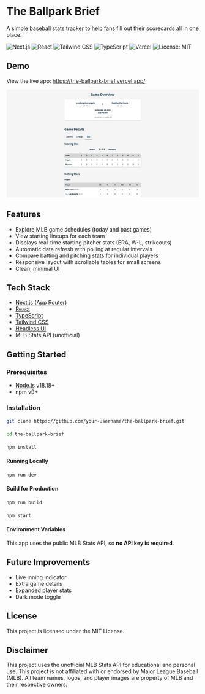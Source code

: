 # The Ballpark Brief

A simple baseball stats tracker to help fans fill out their scorecards all in one place.

![Next.js](https://img.shields.io/badge/Next.js-15-black?logo=next.js)
![React](https://img.shields.io/badge/React-19-61DAFB?logo=react)
![Tailwind CSS](https://img.shields.io/badge/Tailwind_CSS-4-06B6D4?logo=tailwindcss)
![TypeScript](https://img.shields.io/badge/TypeScript-5-3178C6?logo=typescript)
![Vercel](https://img.shields.io/badge/Deployed%20on-Vercel-black?logo=vercel)
![License: MIT](https://img.shields.io/badge/License-MIT-yellow.svg)

## Demo

View the live app: https://the-ballpark-brief.vercel.app/

![App screenshot](assets/img/demo.png)

## Features

- Explore MLB game schedules (today and past games)
- View starting lineups for each team
- Displays real-time starting pitcher stats (ERA, W-L, strikeouts)
- Automatic data refresh with polling at regular intervals
- Compare batting and pitching stats for individual players
- Responsive layout with scrollable tables for small screens
- Clean, minimal UI

## Tech Stack

- [Next.js (App Router)](https://nextjs.org/)
- [React](https://react.dev/)
- [TypeScript](https://www.typescriptlang.org/)
- [Tailwind CSS](https://tailwindcss.com/)
- [Headless UI](https://headlessui.com/)
- MLB Stats API (unofficial)

## Getting Started

### Prerequisites

- [Node.js](https://nodejs.org/) v18.18+
- npm v9+

### Installation

```bash
git clone https://github.com/your-username/the-ballpark-brief.git

cd the-ballpark-brief

npm install
```

#### Running Locally

```bash
npm run dev
```

#### Build for Production

```bash
npm run build

npm start
```

#### Environment Variables

This app uses the public MLB Stats API, so **no API key is required**.

## Future Improvements

- Live inning indicator
- Extra game details
- Expanded player stats
- Dark mode toggle

## License

This project is licensed under the MIT License.

## Disclaimer

This project uses the unofficial MLB Stats API for educational and personal use. This project is not affiliated with or endorsed by Major League Baseball (MLB). All team names, logos, and player images are property of MLB and their respective owners.
